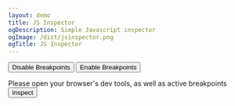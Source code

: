 ```yaml
--- 
layout: demo
title: JS Inspector
ogDescription: Simple Javascript inspector
ogImage: /dist/jsinspector.png
ogTitle: JS Inspector
---
```


<link rel="stylesheet" href="/dist/jsinspector.css">

<div id="jsinspectorApp">
  <div id="editor"></div>
  <div class="toolbar">
    <div class="toobarItem toolbarBreakpoint">
      <button class="toolbarBreakpointBtn toDisable">Disable Breakpoints</button>
      <button class="toolbarBreakpointBtn toEnable">Enable Breakpoints</button>
    </div>
  </div>
  <div class="toolbox">
    <ul class="toolboxBreakpointLines"></ul>
  </div>
  <div class="description">
    <span>Please open your browser's dev tools, as well as active breakpoints</span>
  </div>
  <button id="inspectBtn">Inspect</button>
  <div id="evalResult" class="description"></div>
</div>

<script type="text/javascript" src="https://cdnjs.cloudflare.com/ajax/libs/ace/1.2.6/ace.js"></script>
<script type="text/javascript" src="/dist/jsinspector.js"></script>